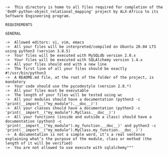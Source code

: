 	->	This directory is home to all files required for completion of the '0x0F-python-object_relational_mapping' project by ALX-Africa to its Software Engineering program.

```REQUIREMENTS```

```GENERAL```

	->	Allowed editors: vi, vim, emacs
	->	All your files will be interpreted/compiled on Ubuntu 20.04 LTS using python3 (version 3.8.5)
	->	Your files will be executed with MySQLdb version 2.0.x
	->	Your files will be executed with SQLAlchemy version 1.4.x
	->	All your files should end with a new line
	->	The first line of all your files should be exactly #!/usr/bin/python3
	->	A README.md file, at the root of the folder of the project, is mandatory
	->	Your code should use the pycodestyle (version 2.8.*)
	->	All your files must be executable
	->	The length of your files will be tested using wc
	->	All your modules should have a documentation (python3 -c 'print(__import__("my_module").__doc__)')
	->	All your classes should have a documentation (python3 -c 'print(__import__("my_module").MyClass.__doc__)')
	->	All your functions (inside and outside a class) should have a documentation (python3 -c 'print(__import__("my_module").my_function.__doc__)' and python3 -c 'print(__import__("my_module").MyClass.my_function.__doc__)')
	->	A documentation is not a simple word, it’s a real sentence explaining what’s the purpose of the module, class or method (the length of it will be verified)
	->	You are not allowed to use execute with sqlalchemy"""